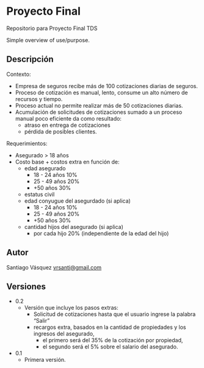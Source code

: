 # Proyecto Final
Repositorio para Proyecto Final TDS 

Simple overview of use/purpose.

## Descripción

Contexto:

* Empresa de seguros recibe más de 100 cotizaciones diarias de seguros.
* Proceso de cotización es manual, lento, consume un alto número de recursos y tiempo.
* Proceso actual no permite realizar más de 50 cotizaciones diarias.
* Acumulación de solicitudes de cotizaciones sumado a un proceso manual poco eficiente da como resultado:
	* atraso en entrega de cotizaciones
	* pérdida de posibles clientes.

Requerimientos:

* Asegurado > 18 años
* Costo base + costos extra en función de:
	* edad asegurado
 		* 18 - 24 años 10%
		* 25 - 49 años 20%
		* +50 años 30%
	* estatus civil
	* edad conyugue del asegurdado (si aplica)
		* 18 - 24 años 10%
		* 25 - 49 años 20%
		* +50 años 30%
	* cantidad hijos del asegurado (si aplica)
		* por cada hijo 20% (independiente de la edad del hijo)

## Autor

Santiago Vásquez
vrsanti@gmail.com

## Versiones

* 0.2
    * Versión que incluye los pasos extras:
      - Solicitud de cotizaciones hasta que el usuario ingrese la palabra “Salir”
      - recargos extra, basados en la cantidad de propiedades y los ingresos del asegurado,
          - el primero será del 35% de la cotización por propiedad,
          - el segundo será el 5% sobre el salario del asegurado.
* 0.1
    * Primera versión.
